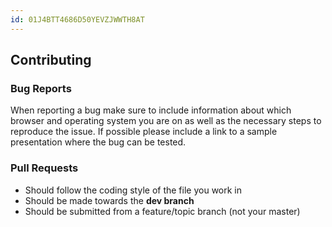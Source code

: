 ```yaml
---
id: 01J4BTT4686D50YEVZJWWTH8AT
---
```

## Contributing

### Bug Reports
When reporting a bug make sure to include information about which browser and operating system you are on as well as the necessary steps to reproduce the issue. If possible please include a link to a sample presentation where the bug can be tested.

### Pull Requests
- Should follow the coding style of the file you work in
- Should be made towards the **dev branch**
- Should be submitted from a feature/topic branch (not your master)
